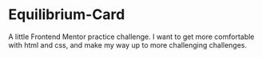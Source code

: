 # Equilibrium-Card
A little Frontend Mentor practice challenge. I want to get more comfortable with html and css, and make my way up to more challenging challenges. 
